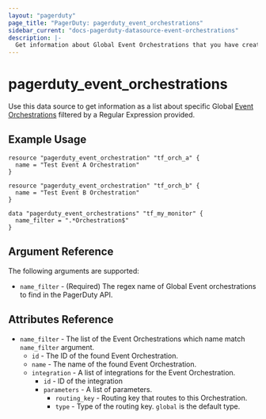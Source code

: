```yaml
---
layout: "pagerduty"
page_title: "PagerDuty: pagerduty_event_orchestrations"
sidebar_current: "docs-pagerduty-datasource-event-orchestrations"
description: |-
  Get information about Global Event Orchestrations that you have created.
---
```


# pagerduty\_event_orchestrations

Use this data source to get information as a list about specific Global [Event Orchestrations][1] filtered by a Regular Expression provided.

## Example Usage
```hcl
resource "pagerduty_event_orchestration" "tf_orch_a" {
  name = "Test Event A Orchestration"
}

resource "pagerduty_event_orchestration" "tf_orch_b" {
  name = "Test Event B Orchestration"
}

data "pagerduty_event_orchestrations" "tf_my_monitor" {
  name_filter = ".*Orchestration$"
}

```

## Argument Reference

The following arguments are supported:

* `name_filter` - (Required) The regex name of Global Event orchestrations to find in the PagerDuty API.

## Attributes Reference

* `name_filter` - The list of the Event Orchestrations which name match `name_filter` argument.
  * `id` - The ID of the found Event Orchestration.
  * `name` - The name of the found Event Orchestration.
  * `integration` - A list of integrations for the Event Orchestration.
    * `id` - ID of the integration
    * `parameters` - A list of parameters.
      * `routing_key` - Routing key that routes to this Orchestration.
      * `type` - Type of the routing key. `global` is the default type.


[1]: https://developer.pagerduty.com/api-reference/7ba0fe7bdb26a-list-event-orchestrations
